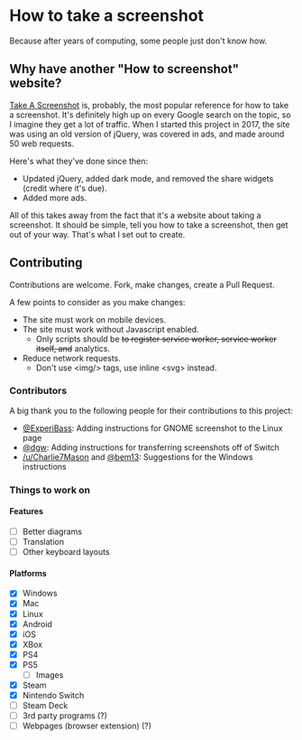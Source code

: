 # How to take a screenshot

Because after years of computing, some people just don't know how.

## Why have another "How to screenshot" website?

[Take A Screenshot](https://www.take-a-screenshot.org/) is, probably, the most popular reference for how to take a screenshot. It's definitely high up on every Google search on the topic, so I imagine they get a lot of traffic. When I started this project in 2017, the site was using an old version of jQuery, was covered in ads, and made around 50 web requests.

Here's what they've done since then:

- Updated jQuery, added dark mode, and removed the share widgets (credit where it's due).
- Added more ads.

All of this takes away from the fact that it's a website about taking a screenshot. It should be simple, tell you how to take a screenshot, then get out of your way. That's what I set out to create.

## Contributing

Contributions are welcome. Fork, make changes, create a Pull Request.

A few points to consider as you make changes:

- The site must work on mobile devices.
- The site must work without Javascript enabled.
  - Only scripts should be ~~to register service worker, service worker itself, and~~ analytics.
- Reduce network requests.
  - Don't use &lt;img/&gt; tags, use inline &lt;svg&gt; instead.

### Contributors

A big thank you to the following people for their contributions to this project:

- [@ExperiBass](https://github.com/ExperiBass): Adding instructions for GNOME screenshot to the Linux page
- [@dgw](https://github.com/dgw): Adding instructions for transferring screenshots off of Switch
- [/u/Charlie7Mason](https://www.reddit.com/user/Charlie7Mason/) and [@bem13](https://github.com/bem13): Suggestions for the Windows instructions

### Things to work on

#### Features

- [ ] Better diagrams
- [ ] Translation
- [ ] Other keyboard layouts

#### Platforms

- [x] Windows
- [x] Mac
- [x] Linux
- [x] Android
- [x] iOS
- [x] XBox
- [x] PS4
- [x] PS5
  - [ ] Images
- [x] Steam
- [x] Nintendo Switch
- [ ] Steam Deck
- [ ] 3rd party programs (?)
- [ ] Webpages (browser extension) (?)
